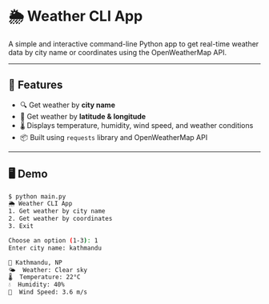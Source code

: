 # 🌦️ Weather CLI App

A simple and interactive command-line Python app to get real-time weather data by city name or coordinates using the OpenWeatherMap API.

---

## 🚀 Features

- 🔍 Get weather by **city name**
- 📍 Get weather by **latitude & longitude**
- 🌡️ Displays temperature, humidity, wind speed, and weather conditions
- 📦 Built using `requests` library and OpenWeatherMap API

---

## 🖥️ Demo

```bash
$ python main.py
🌦️ Weather CLI App
1. Get weather by city name
2. Get weather by coordinates
3. Exit

Choose an option (1-3): 1
Enter city name: kathmandu

📍 Kathmandu, NP
🌤  Weather: Clear sky
🌡  Temperature: 22°C
💧  Humidity: 40%
💨  Wind Speed: 3.6 m/s

